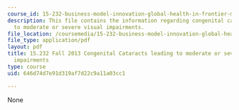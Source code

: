 ```yaml
---
course_id: 15-232-business-model-innovation-global-health-in-frontier-markets-fall-2013
description: This file contains the information regarding congenital cataracts leading
  to moderate or severe visual impairments.
file_location: /coursemedia/15-232-business-model-innovation-global-health-in-frontier-markets-fall-2013/646d74d7e91d319af7d22c9a11a03cc1_MIT15_232F13_a1_catarct_1.pdf
file_type: application/pdf
layout: pdf
title: 15.232 Fall 2013 Congenital Cataracts leading to moderate or severe visual
  impairments
type: course
uid: 646d74d7e91d319af7d22c9a11a03cc1

---
```

None